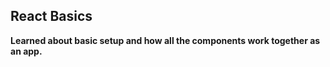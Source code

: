 ## React Basics

**Learned about basic setup and how all the components work together as an app.**


